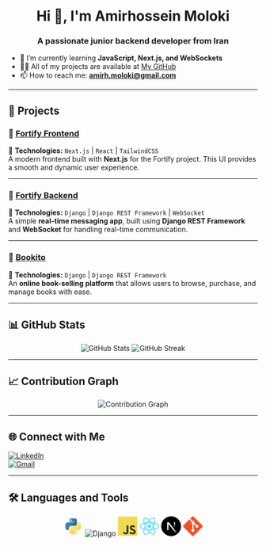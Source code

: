 <h1 align="center">Hi 👋, I'm Amirhossein Moloki</h1>
<h3 align="center">A passionate junior backend developer from Iran</h3>

- 🌱 I’m currently learning **JavaScript, Next.js, and WebSockets**  
- 👨‍💻 All of my projects are available at [My GitHub](https://github.com/amirhossein-moloki)  
- 📫 How to reach me: **amirh.moloki@gmail.com**  

---

## 🚀 **Projects**

### 🔹 [Fortify Frontend](https://github.com/amirhossein-moloki/fortify_frontend-publish)  
📌 **Technologies:** `Next.js` | `React` | `TailwindCSS`  
A modern frontend built with **Next.js** for the Fortify project. This UI provides a smooth and dynamic user experience.

---

### 🔹 [Fortify Backend](https://github.com/amirhossein-moloki/fortify_backend-publish)  
📌 **Technologies:** `Django` | `Django REST Framework` | `WebSocket`  
A simple **real-time messaging app**, built using **Django REST Framework** and **WebSocket** for handling real-time communication.

---

### 🔹 [Bookito](https://github.com/amirhossein-moloki/bookito)  
📌 **Technologies:** `Django` | `Django REST Framework`  
An **online book-selling platform** that allows users to browse, purchase, and manage books with ease.

---

## 📊 **GitHub Stats**
<p align="center">
  <img src="https://github-readme-stats.vercel.app/api?username=amirhossein-moloki&show_icons=true&theme=dark" alt="GitHub Stats"/>
  <img src="https://github-readme-streak-stats.herokuapp.com/?user=amirhossein-moloki&theme=dark" alt="GitHub Streak"/>
</p>

---

## 📈 **Contribution Graph**
<p align="center">
  <img src="https://github-readme-activity-graph.vercel.app/graph?username=amirhossein-moloki&theme=react-dark" alt="Contribution Graph"/>
</p>

---

## 🌐 **Connect with Me**
[![LinkedIn](https://img.shields.io/badge/LinkedIn-0077B5?style=for-the-badge&logo=linkedin&logoColor=white)](https://www.linkedin.com/in/amirhossein-moloki-8b8840351/)  
[![Gmail](https://img.shields.io/badge/Gmail-D14836?style=for-the-badge&logo=gmail&logoColor=white)](mailto:amirh.moloki@gmail.com)

---

## 🛠 **Languages and Tools**
<p align="center">
  <img src="https://raw.githubusercontent.com/devicons/devicon/master/icons/python/python-original.svg" alt="Python" width="40" height="40"/> 
  <img src="https://cdn.worldvectorlogo.com/logos/django.svg" alt="Django" width="40" height="40"/> 
  <img src="https://raw.githubusercontent.com/devicons/devicon/master/icons/javascript/javascript-original.svg" alt="JavaScript" width="40" height="40"/> 
  <img src="https://raw.githubusercontent.com/devicons/devicon/master/icons/react/react-original.svg" alt="React" width="40" height="40"/> 
  <img src="https://raw.githubusercontent.com/devicons/devicon/master/icons/nextjs/nextjs-original.svg" alt="Next.js" width="40" height="40"/> 
  <img src="https://raw.githubusercontent.com/devicons/devicon/master/icons/git/git-original.svg" alt="Git" width="40" height="40"/>
</p>
